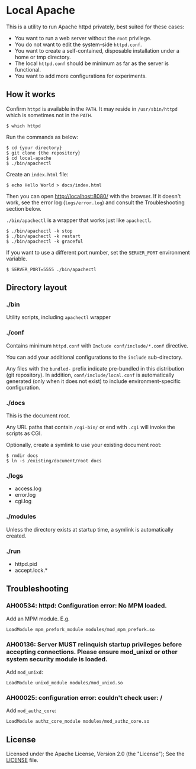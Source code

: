 # Local Apache

This is a utility to run Apache httpd privately, best suited for these cases:

* You want to run a web server without the `root` privilege.
* You do not want to edit the system-side `httpd.conf`.
* You want to create a self-contained, disposable installation under a home or tmp directory.
* The local `httpd.conf` should be minimum as far as the server is functional.
* You want to add more configurations for experiments.

## How it works

Confirm `httpd` is available in the `PATH`. It may reside in `/usr/sbin/httpd` which is sometimes not in the `PATH`.

    $ which httpd

Run the commands as below:

    $ cd {your directory}
    $ git clone {the repository}
    $ cd local-apache
    $ ./bin/apachectl

Create an `index.html` file:

    $ echo Hello World > docs/index.html

Then you can open [http://localhost:8080/](http://localhost:8080/) with the browser.
If it doesn't work, see the error log (`logs/error.log`) and consult the Troubleshooting section below.

`./bin/apachectl` is a wrapper that works just like `apachectl`.

    $ ./bin/apachectl -k stop
    $ ./bin/apachectl -k restart
    $ ./bin/apachectl -k graceful

If you want to use a different port number, set the `SERVER_PORT` environment variable.

    $ SERVER_PORT=5555 ./bin/apachectl

## Directory layout

### ./bin

Utility scripts, including `apachectl` wrapper

### ./conf

Contains minimum `httpd.conf` with `Include conf/include/*.conf` directive.

You can add your additional configurations to the `include` sub-directory.

Any files with the `bundled-` prefix indicate pre-bundled in this distribution (git repository).
In addition, `conf/include/local.conf` is automatically generated (only when it does not exist) to include environment-specific configuration.

### ./docs

This is the document root.

Any URL paths that contain `/cgi-bin/` or end with `.cgi` will invoke the scripts as CGI.

Optionally, create a symlink to use your existing document root:

    $ rmdir docs
    $ ln -s /existing/document/root docs

### ./logs

* access.log
* error.log
* cgi.log

### ./modules

Unless the directory exists at startup time, a symlink is automatically created.

### ./run

* httpd.pid
* accept.lock.*

## Troubleshooting

### AH00534: httpd: Configuration error: No MPM loaded.

Add an MPM module. E.g.

    LoadModule mpm_prefork_module modules/mod_mpm_prefork.so

### AH00136: Server MUST relinquish startup privileges before accepting connections.  Please ensure mod_unixd or other system security module is loaded.

Add `mod_unixd`:

    LoadModule unixd_module modules/mod_unixd.so

### AH00025: configuration error:  couldn't check user: /

Add `mod_authz_core`:

    LoadModule authz_core_module modules/mod_authz_core.so

## License

Licensed under the Apache License, Version 2.0 (the "License"); See the [LICENSE](LICENSE) file.
